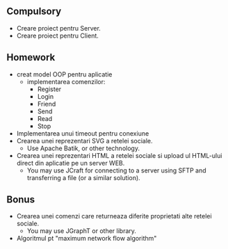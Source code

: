 Compulsory
-
- Creare proiect pentru Server.
- Creare proiect pentru Client.


Homework
-
- creat model OOP pentru aplicatie
  - implementarea comenzilor:
    - Register
    - Login
    - Friend
    - Send
    - Read
    - Stop  
- Implementarea unui timeout pentru conexiune
- Crearea unei reprezentari SVG a retelei sociale.
  - Use Apache Batik, or other technology.
- Crearea unei reprezentari HTML a retelei sociale si upload ul HTML-ului direct din aplicatie pe un server WEB.
  - You may use JCraft for connecting to a server using SFTP and transferring a file (or a similar solution). 


Bonus
-
- Crearea unei comenzi care returneaza diferite proprietati alte retelei sociale. 
  - You may use JGraphT or other library.
- Algoritmul pt "maximum network flow algorithm"

